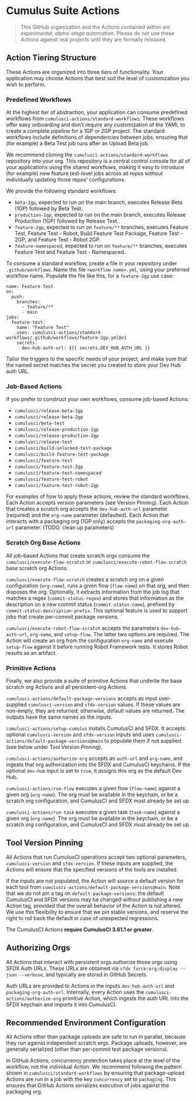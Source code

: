 # Cumulus Suite Actions

> This GitHub organization and the Actions contained within are _experimental, alpha-stage automation_. Please do not use these Actions against real projects until they are formally released.

## Action Tiering Structure

These Actions are organized into three tiers of functionality. Your application may choose Actions that best suit the level of customization you wish to perform.

### Predefined Workflows

At the highest tier of abstraction, your application can consume predefined workflows from `cumulusci-actions/standard-workflows`. These workflows offer easy onboarding and don't require any customization of the YAML to create a complete pipeline for a 1GP or 2GP project. The standard workflows include definitions of dependencies between jobs, ensuring that (for example) a Beta Test job runs after an Upload Beta job.

We recommend cloning the `cumulusci-actions/standard-workflows` repository into your org. This repository is a central control console for all of your applications using the shared workflows, making it easy to introduce (for example) new feature test-level jobs across all repos without individually updating those repos' configurations.

We provide the following standard workflows:

- `beta-1gp`, expected to run on the main branch, executes Release Beta (1GP) followed by Beta Test.
- `production-1gp`, expected to run on the main branch, executes Release Production (1GP) followed by Release Test.
- `feature-2gp`, expected to run on `feature/**` branches, executes Feature Test, Feature Test - Robot, Build Feature Test Package, Feature Test - 2GP, and Feature Test - Robot 2GP.
- `feature-namespaced`, expected to run on `feature/**` branches, executes Feature Test and Feature Test - Namespaced.

To consume a standard workflow, create a file in your repository under `.github/workflows`. Name the file `<workflow name>.yml`, using your preferred workflow name. Populate the file like this, for a `feature-2gp` use case:

```
name: Feature Test
on:
  push:
    branches:
      - feature/**
      - main
jobs:
  feature-test:
    name: "Feature Test"
    uses: cumulusci-actions/standard-workflows/.github/workflows/feature-2gp.yml@v1
    secrets:
      dev-hub-auth-url: ${{ secrets.DEV_HUB_AUTH_URL }}
```

Tailor the triggers to the specific needs of your project, and make sure that the named secret matches the secret you created to store your Dev Hub auth URL.

### Job-Based Actions

If you prefer to construct your own workflows, consume job-based Actions:

- `cumulusci/release-beta-1gp`
- `cumulusci/release-beta-2gp`
- `cumulusci/beta-test`
- `cumulusci/release-production-1gp`
- `cumulusci/release-production-2gp`
- `cumulusci/release-test`
- `cumulusci/build-unlocked-test-package`
- `cumulusci/build-feature-test-package`
- `cumulusci/feature-test`
- `cumulusci/feature-test-2gp`
- `cumulusci/feature-test-namespaced`
- `cumulusci/feature-test-robot`
- `cumulusci/feature-test-robot-2gp`

For examples of how to apply these actions, review the standard workflows. Each Action accepts version parameters (see Version Pinning). Each Action that creates a scratch org accepts the `dev-hub-auth-url` parameter (required) and the `org-name` parameter (defaulted). Each Action that interacts with a packaging org (1GP only) accepts the `packaging-org-auth-url` parameter. (TODO: clean up parameters)

### Scratch Org Base Actions

All job-based Actions that create scratch orgs consume the `cumulusci/execute-flow-scratch` or `cumulusci/execute-robot-flow-scratch` base scratch org Actions. 

`cumulusci/execute-flow-scratch` creates a scratch org on a given configuration (`org-name`), runs a given flow (`flow-name`) on that org, and then disposes the org. Optionally, it extracts information from the job log that matches a regex (`commit-status-regex`) and stores that information as the description on a new commit status (`commit-status-name`), prefixed by `commit-status-description-prefix`. This optional feature is used to support jobs that create per-commit package versions.

`cumulusci/execute-robot-flow-scratch` accepts the parameters `dev-hub-auth-url`, `org-name`, and `setup-flow`. The latter two options are required. The Action will create an org from the configuration `org-name` and execute `setup-flow` against it before running Robot Framework tests. It stores Robot results as an artifact.

### Primitive Actions

Finally, we also provide a suite of primitive Actions that underlie the base scratch org Actions and all persistent-org Actions.

`cumulusci-actions/default-package-versions` accepts as input user-supplied `cumulusci-version` and `sfdx-version` values. If these values are non-empty, they are returned; otherwise, default values are returned. The outputs have the same names as the inputs.

`cumulusci-actions/setup-cumulus` installs CumulusCI and SFDX. It accepts optional `cumulusci-version` and `sfdx-version` inputs and uses `cumulusci-actions/default-package-versions@main` to populate them if not supplied (see below under Tool Version Pinning).

`cumulusci-actions/authorize-org` accepts an `auth-url` and `org-name`, and ingests that org authorization into the SFDX and CumulusCI keychains. If the optional `dev-hub` input is set to `true`, it assigns this org as the default Dev Hub.

`cumulusci-actions/run-flow` executes a given flow (`flow-name`) against a given org (`org-name`). The org must be available in the keychain, or be a scratch org configuration, and CumulusCI and SFDX must already be set up.

`cumulusci-actions/run-task` executes a given task (`task-name`) against a given org (`org-name`). The org must be available in the keychain, or be a scratch org configuration, and CumulusCI and SFDX must already be set up.

## Tool Version Pinning

All Actions that run CumulusCI operations accept two optional parameters, `cumulusci-version` and `sfdx-version`. If these inputs are supplied, the Actions will ensure that the specified versions of the tools are installed.

If the inputs are not populated, the Action will source a default version for each tool from `cumulusci-actions/default-package-versions@main`. Note that we do not pin a tag on `default-package-versions`: the default CumulusCI and SFDX versions may be changed without publishing a new Action tag, provided that the overall behavior of the Action is not altered. We use this flexibility to ensure that we pin stable versions, and reserve the right to roll back the default in case of unexpected regressions.

The CumulusCI Actions **require CumulusCI 3.61.1 or greater**.

## Authorizing Orgs

All Actions that interact with persistent orgs authorize those orgs using SFDX Auth URLs. These URLs are obtained via `sfdx force:org:display --json --verbose`, and typically are stored in GitHub Secrets.

Auth URLs are provided to Actions in the inputs `dev-hub-auth-url` and `packaging-org-auth-url`. Internally, every Action uses the `cumulusci-actions/authorize-org` primitive Action, which ingests the auth URL into the SFDX keychain and imports it into CumulusCI.

## Recommended Environment Configuration

All Actions other than package uploads are safe to run in parallel, because they run against independent scratch orgs. Package uploads, however, are generally serialized (other than per-commit test package versions). 

In GitHub Actions, concurrency protection takes place at the level of the workflow, not the individual Action. We recommend following the pattern shown in `cumulusci/standard-workflows` by ensuring that package-upload Actions are run in a job with the key `concurrency` set to `packaging`. This ensures that GitHub Actions serializes execution of jobs against the packaging org.
